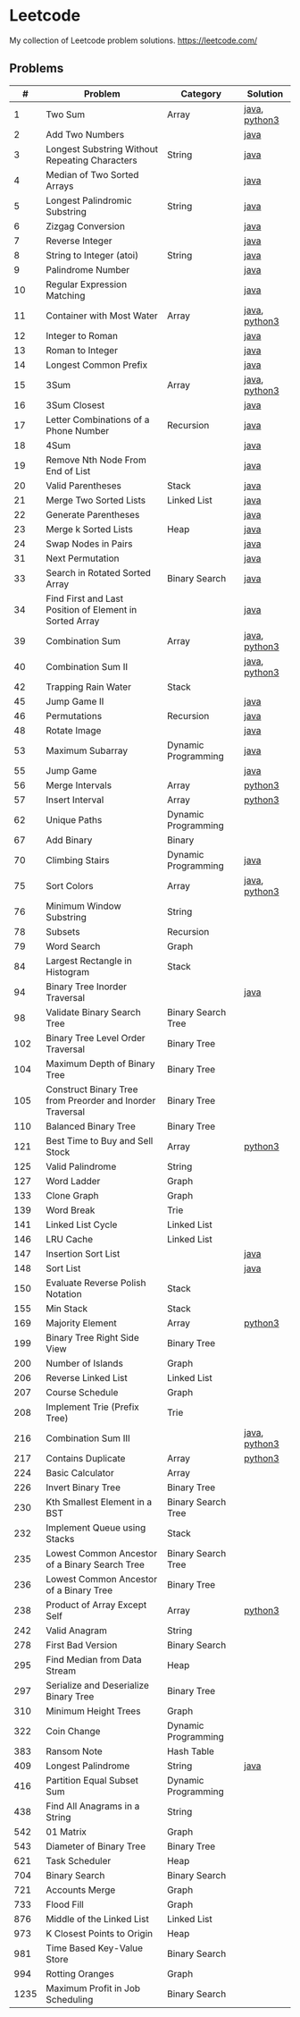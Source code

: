 # Leetcode
My collection of Leetcode problem solutions.
https://leetcode.com/

## Problems
| #    | Problem                                                   | Category            | Solution                                                                                                                                                                                                          |
|------|-----------------------------------------------------------|---------------------|-------------------------------------------------------------------------------------------------------------------------------------------------------------------------------------------------------------------|
| 1    | Two Sum                                                   | Array               | [java](https://github.com/jrandj/leetcode/blob/master/java/src/main/java/leetcode/TwoSum.java), [python3](https://github.com/jrandj/leetcode/blob/master/python/src/two_sum.py)                                   |
| 2    | Add Two Numbers                                           |                     | [java](https://github.com/jrandj/leetcode/blob/master/java/src/main/java/leetcode/AddTwoNumbers.java)                                                                                                             |
| 3    | Longest Substring Without Repeating Characters            | String              | [java](https://github.com/jrandj/leetcode/blob/master/java/src/main/java/leetcode/LengthOfLongestSubstring.java)                                                                                                  |
| 4    | Median of Two Sorted Arrays                               |                     | [java](https://github.com/jrandj/leetcode/blob/master/java/src/main/java/leetcode/MedianOfTwoSortedArrays.java)                                                                                                   |
| 5    | Longest Palindromic Substring                             | String              | [java](https://github.com/jrandj/leetcode/blob/master/java/src/main/java/leetcode/LongestPalindrome.java)                                                                                                         |
| 6    | Zizgag Conversion                                         |                     | [java](https://github.com/jrandj/leetcode/blob/master/java/src/main/java/leetcode/ZigZagConversion.java)                                                                                                          |
| 7    | Reverse Integer                                           |                     | [java](https://github.com/jrandj/leetcode/blob/master/java/src/main/java/leetcode/ReverseInteger.java)                                                                                                            |
| 8    | String to Integer (atoi)                                  | String              | [java](https://github.com/jrandj/leetcode/blob/master/java/src/main/java/leetcode/StringToInteger.java)                                                                                                           |
| 9    | Palindrome Number                                         |                     | [java](https://github.com/jrandj/leetcode/blob/master/java/src/main/java/leetcode/PalindromeNumber.java)                                                                                                          |
| 10   | Regular Expression Matching                               |                     | [java](https://github.com/jrandj/leetcode/blob/master/java/src/main/java/leetcode/RegularExpressionMatching.java)                                                                                                 |
| 11   | Container with Most Water                                 | Array               | [java](https://github.com/jrandj/leetcode/blob/master/java/src/main/java/leetcode/ContainerWithMostWater.java), [python3](https://github.com/jrandj/leetcode/blob/master/python/src/container_with_most_water.py) |
| 12   | Integer to Roman                                          |                     | [java](https://github.com/jrandj/leetcode/blob/master/java/src/main/java/leetcode/IntegerToRoman.java)                                                                                                            |
| 13   | Roman to Integer                                          |                     | [java](https://github.com/jrandj/leetcode/blob/master/java/src/main/java/leetcode/RomanToInteger.java)                                                                                                            |
| 14   | Longest Common Prefix                                     |                     | [java](https://github.com/jrandj/leetcode/blob/master/java/src/main/java/leetcode/LongestCommonPrefix.java)                                                                                                       |
| 15   | 3Sum                                                      | Array               | [java](https://github.com/jrandj/leetcode/blob/master/java/src/main/java/leetcode/ThreeSum.java), [python3](https://github.com/jrandj/leetcode/blob/master/python/src/three_sum.py)                               |
| 16   | 3Sum Closest                                              |                     | [java](https://github.com/jrandj/leetcode/blob/master/java/src/main/java/leetcode/ThreeSumClosest.java)                                                                                                           |
| 17   | Letter Combinations of a Phone Number                     | Recursion           | [java](https://github.com/jrandj/leetcode/blob/master/java/src/main/java/leetcode/LetterCombinationsofaPhoneNumber.java)                                                                                          |
| 18   | 4Sum                                                      |                     | [java](https://github.com/jrandj/leetcode/blob/master/java/src/main/java/leetcode/FourSum.java)                                                                                                                   |
| 19   | Remove Nth Node From End of List                          |                     | [java](https://github.com/jrandj/leetcode/blob/master/java/src/main/java/leetcode/RemoveNthNodeFromEndofList.java)                                                                                                |
| 20   | Valid Parentheses                                         | Stack               | [java](https://github.com/jrandj/leetcode/blob/master/java/src/main/java/leetcode/ValidParentheses.java)                                                                                                          |
| 21   | Merge Two Sorted Lists                                    | Linked List         | [java](https://github.com/jrandj/leetcode/blob/master/java/src/main/java/leetcode/MergeTwoSortedLists.java)                                                                                                       |
| 22   | Generate Parentheses                                      |                     | [java](https://github.com/jrandj/leetcode/blob/master/java/src/main/java/leetcode/GenerateParentheses.java)                                                                                                       |
| 23   | Merge k Sorted Lists                                      | Heap                | [java](https://github.com/jrandj/leetcode/blob/master/java/src/main/java/leetcode/MergeKSortedLists.java)                                                                                                         |
| 24   | Swap Nodes in Pairs                                       |                     | [java](https://github.com/jrandj/leetcode/blob/master/java/src/main/java/leetcode/SwapNodesInPairs.java)                                                                                                          |
| 31   | Next Permutation                                          |                     | [java](https://github.com/jrandj/leetcode/blob/master/java/src/main/java/leetcode/NextPermutation.java)                                                                                                           |
| 33   | Search in Rotated Sorted Array                            | Binary Search       | [java](https://github.com/jrandj/leetcode/blob/master/java/src/main/java/leetcode/SearchInRotatedSortedArray.java)                                                                                                |
| 34   | Find First and Last Position of Element in Sorted Array   |                     | [java](https://github.com/jrandj/leetcode/blob/master/java/src/main/java/leetcode/FindFirstAndLastPositionOfElementInSortedArrray.java)                                                                           |
| 39   | Combination Sum                                           | Array               | [java](https://github.com/jrandj/leetcode/blob/master/java/src/main/java/leetcode/CombinationSum.java), [python3](https://github.com/jrandj/leetcode/blob/master/python/src/combination_sum.py)                   |
| 40   | Combination Sum II                                        |                     | [java](https://github.com/jrandj/leetcode/blob/master/java/src/main/java/leetcode/CombinationSum2.java), [python3](https://github.com/jrandj/leetcode/blob/master/python/src/combination_sum_2.py)                |
| 42   | Trapping Rain Water                                       | Stack               |                                                                                                                                                                                                                   |
| 45   | Jump Game II                                              |                     | [java](https://github.com/jrandj/leetcode/blob/master/java/src/main/java/leetcode/JumpGame2.java)                                                                                                                 |
| 46   | Permutations                                              | Recursion           | [java](https://github.com/jrandj/leetcode/blob/master/java/src/main/java/leetcode/Permutations.java)                                                                                                              |
| 48   | Rotate Image                                              |                     | [java](https://github.com/jrandj/leetcode/blob/master/java/src/main/java/leetcode/RotateImage.java)                                                                                                               |
| 53   | Maximum Subarray                                          | Dynamic Programming | [java](https://github.com/jrandj/leetcode/blob/master/java/src/main/java/leetcode/MaximumSubarray.java)                                                                                                           |
| 55   | Jump Game                                                 |                     | [java](https://github.com/jrandj/leetcode/blob/master/java/src/main/java/leetcode/JumpGame.java)                                                                                                                  |
| 56   | Merge Intervals                                           | Array               | [python3](https://github.com/jrandj/leetcode/blob/master/python/src/merge_intervals.py)                                                                                                                           |
| 57   | Insert Interval                                           | Array               | [python3](https://github.com/jrandj/leetcode/blob/master/python/src/insert_interval.py)                                                                                                                           |
| 62   | Unique Paths                                              | Dynamic Programming |                                                                                                                                                                                                                   |
| 67   | Add Binary                                                | Binary              |                                                                                                                                                                                                                   |
| 70   | Climbing Stairs                                           | Dynamic Programming | [java](https://github.com/jrandj/leetcode/blob/master/java/src/main/java/leetcode/ClimbingStairs.java)                                                                                                            |
| 75   | Sort Colors                                               | Array               | [java](https://github.com/jrandj/leetcode/blob/master/java/src/main/java/leetcode/SortColors.java), [python3](https://github.com/jrandj/leetcode/blob/master/python/src/sort_colors.py)                           |
| 76   | Minimum Window Substring                                  | String              |                                                                                                                                                                                                                   |
| 78   | Subsets                                                   | Recursion           |                                                                                                                                                                                                                   |
| 79   | Word Search                                               | Graph               |                                                                                                                                                                                                                   |
| 84   | Largest Rectangle in Histogram                            | Stack               |                                                                                                                                                                                                                   |
| 94   | Binary Tree Inorder Traversal                             |                     | [java](https://github.com/jrandj/leetcode/blob/master/java/src/main/java/leetcode/BinaryTreeInorderTraversal.java)                                                                                                |
| 98   | Validate Binary Search Tree                               | Binary Search Tree  |                                                                                                                                                                                                                   |
| 102  | Binary Tree Level Order Traversal                         | Binary Tree         |                                                                                                                                                                                                                   |
| 104  | Maximum Depth of Binary Tree                              | Binary Tree         |                                                                                                                                                                                                                   |
| 105  | Construct Binary Tree from Preorder and Inorder Traversal | Binary Tree         |                                                                                                                                                                                                                   |
| 110  | Balanced Binary Tree                                      | Binary Tree         |                                                                                                                                                                                                                   |
| 121  | Best Time to Buy and Sell Stock                           | Array               | [python3](https://github.com/jrandj/leetcode/blob/master/python/src/best_time_to_buy_and_sell_stock.py)                                                                                                           |
| 125  | Valid Palindrome                                          | String              |                                                                                                                                                                                                                   |
| 127  | Word Ladder                                               | Graph               |                                                                                                                                                                                                                   |
| 133  | Clone Graph                                               | Graph               |                                                                                                                                                                                                                   |
| 139  | Word Break                                                | Trie                |                                                                                                                                                                                                                   |
| 141  | Linked List Cycle                                         | Linked List         |                                                                                                                                                                                                                   |
| 146  | LRU Cache                                                 | Linked List         |                                                                                                                                                                                                                   |
| 147  | Insertion Sort List                                       |                     | [java](https://github.com/jrandj/leetcode/blob/master/java/src/main/java/leetcode/InsertionSortList.java)                                                                                                         |
| 148  | Sort List                                                 |                     | [java](https://github.com/jrandj/leetcode/blob/master/java/src/main/java/leetcode/SortList.java)                                                                                                                  |
| 150  | Evaluate Reverse Polish Notation                          | Stack               |                                                                                                                                                                                                                   |
| 155  | Min Stack                                                 | Stack               |                                                                                                                                                                                                                   |
| 169  | Majority Element                                          | Array               | [python3](https://github.com/jrandj/leetcode/blob/master/python/src/majority_element.py)                                                                                                                          |
| 199  | Binary Tree Right Side View                               | Binary Tree         |                                                                                                                                                                                                                   |
| 200  | Number of Islands                                         | Graph               |                                                                                                                                                                                                                   |
| 206  | Reverse Linked List                                       | Linked List         |                                                                                                                                                                                                                   |
| 207  | Course Schedule                                           | Graph               |                                                                                                                                                                                                                   |
| 208  | Implement Trie (Prefix Tree)                              | Trie                |                                                                                                                                                                                                                   |
| 216  | Combination Sum III                                       |                     | [java](https://github.com/jrandj/leetcode/blob/master/java/src/main/java/leetcode/CombinationSum3.java), [python3](https://github.com/jrandj/leetcode/blob/master/python/src/combination_sum_3.py)                |
| 217  | Contains Duplicate                                        | Array               | [python3](https://github.com/jrandj/leetcode/blob/master/python/src/contains_duplicate.py)                                                                                                                        |
| 224  | Basic Calculator                                          | Array               |                                                                                                                                                                                                                   |
| 226  | Invert Binary Tree                                        | Binary Tree         |                                                                                                                                                                                                                   |
| 230  | Kth Smallest Element in a BST                             | Binary Search Tree  |                                                                                                                                                                                                                   |
| 232  | Implement Queue using Stacks                              | Stack               |                                                                                                                                                                                                                   |
| 235  | Lowest Common Ancestor of a Binary Search Tree            | Binary Search Tree  |                                                                                                                                                                                                                   |
| 236  | Lowest Common Ancestor of a Binary Tree                   | Binary Tree         |                                                                                                                                                                                                                   |
| 238  | Product of Array Except Self                              | Array               | [python3](https://github.com/jrandj/leetcode/blob/master/python/src/product_of_array_except_self.py)                                                                                                              |
| 242  | Valid Anagram                                             | String              |                                                                                                                                                                                                                   |
| 278  | First Bad Version                                         | Binary Search       |                                                                                                                                                                                                                   |
| 295  | Find Median from Data Stream                              | Heap                |                                                                                                                                                                                                                   |
| 297  | Serialize and Deserialize Binary Tree                     | Binary Tree         |                                                                                                                                                                                                                   |
| 310  | Minimum Height Trees                                      | Graph               |                                                                                                                                                                                                                   |
| 322  | Coin Change                                               | Dynamic Programming |                                                                                                                                                                                                                   |
| 383  | Ransom Note                                               | Hash Table          |                                                                                                                                                                                                                   |
| 409  | Longest Palindrome                                        | String              | [java](https://github.com/jrandj/leetcode/blob/master/java/src/main/java/leetcode/LongestPalindrome.java)                                                                                                         |
| 416  | Partition Equal Subset Sum                                | Dynamic Programming |                                                                                                                                                                                                                   |
| 438  | Find All Anagrams in a String                             | String              |                                                                                                                                                                                                                   |
| 542  | 01 Matrix                                                 | Graph               |                                                                                                                                                                                                                   |
| 543  | Diameter of Binary Tree                                   | Binary Tree         |                                                                                                                                                                                                                   |
| 621  | Task Scheduler                                            | Heap                |                                                                                                                                                                                                                   |
| 704  | Binary Search                                             | Binary Search       |                                                                                                                                                                                                                   |
| 721  | Accounts Merge                                            | Graph               |                                                                                                                                                                                                                   |
| 733  | Flood Fill                                                | Graph               |                                                                                                                                                                                                                   |
| 876  | Middle of the Linked List                                 | Linked List         |                                                                                                                                                                                                                   |
| 973  | K Closest Points to Origin                                | Heap                |                                                                                                                                                                                                                   |
| 981  | Time Based Key-Value Store                                | Binary Search       |                                                                                                                                                                                                                   |
| 994  | Rotting Oranges                                           | Graph               |                                                                                                                                                                                                                   |
| 1235 | Maximum Profit in Job Scheduling                          | Binary Search       |                                                                                                                                                                                                                   |